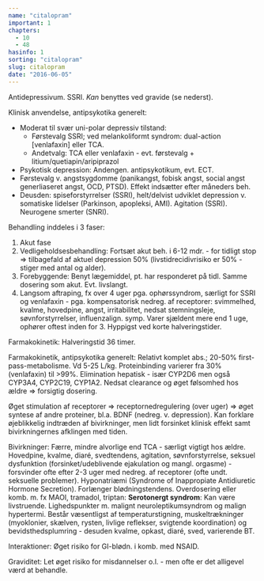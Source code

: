 ```yaml
---
name: "citalopram"
important: 1
chapters:
  - 10
  - 48
hasinfo: 1
sorting: "citalopram"
slug: citalopram
date: "2016-06-05"
---
```


Antidepressivum. SSRI. <em>Kan</em> benyttes ved gravide (se nederst).

Klinisk anvendelse, antipsykotika generelt: <ul><li>Moderat til svær uni-polar
depressiv tilstand: <ul><li>Førstevalg SSRI; ved melankoliformt syndrom:
dual-action [venlafaxin] eller TCA.</li><li>Andetvalg: TCA eller venlafaxin -
evt. førstevalg + litium/quetiapin/aripiprazol</li></ul></li><li>Psykotisk
depression: Andengen. antipsykotikum, evt. ECT.</li><li>Førstevalg v.
angstsygdomme (panikangst, fobisk angst, social angst generliaseret angst, OCD,
PTSD). Effekt indsætter efter måneders beh.</li><li>Deusden: spiseforstyrrelser
(SSRI), helt/delvist udviklet depression v. somatiske lidelser (Parkinson,
apopleksi, AMI). Agitation (SSRI). Neurogene smerter (SNRI).</li></ul>

Behandling inddeles i 3 faser:<ol><li>Akut
fase</li><li>Vedligeholdsesbehandling: Fortsæt akut beh. i 6-12 mdr. - for
tidligt stop => tilbagefald af aktuel depression 50% (livstidrecidivrisiko er
50% - stiger med antal og alder).</li><li>Forebyggende: Benyt lægemiddel, pt.
har responderet på tidl. Samme dosering som akut. Evt.
livslangt.</li><li>Langsom aftraping, fx over 4 uger pga. ophørssyndrom, særligt
for SSRI og venlafaxin - pga. kompensatorisk nedreg. af receptorer: svimmelhed,
kvalme, hovedpine, angst, irritabilitet, nedsat stemningsleje,
søvnforstyrrelser, influenzalign. symp. Varer sjældent mere end 1 uge, ophører
oftest inden for 3. Hyppigst ved korte halveringstider.</li></ol>

Farmakokinetik: Halveringstid 36 timer.

Farmakokinetik, antipsykotika generelt: Relativt komplet abs.; 20-50%
first-pass-metabolisme. Vd 5-25 L/kg. Proteinbinding varierer fra 30%
(venlafaxin) til >99%. Elimination hepatisk - især CYP2D6 men også CYP3A4,
CYP2C19, CYP1A2. Nedsat clearance og øget følsomhed hos ældre => forsigtig
dosering.

Øget stimulation af receptorer => receptornedregulering (over uger) => øget
syntese af andre proteiner, bl.a. BDNF (nedreg. v. depression). Kan forklare
øjeblikkelig indtræden af bivirkninger, men lidt forsinket klinisk effekt samt
bivirkningernes afklingen med tiden.

Bivirkninger: Færre, mindre alvorlige end TCA - særligt vigtigt hos ældre.
Hovedpine, kvalme, diaré, svedtendens, agitation, søvnforstyrrelse, seksuel
dysfunktion (forsinket/udeblivende ejakulation og mangl. orgasme) - forsvinder
ofte efter 2-3 uger med nedreg. af receptorer (ofte undt. seksuelle problemer).
Hyponatriæmi (Syndrome of Inappropiate Antidiuretic Hormone Secretion).
Forlænger blødningstendens. Overdosering eller komb. m. fx MAOI, tramadol,
triptan: <b>Serotonergt syndrom</b>: Kan være livstruende. Lighedspunkter m.
malignt neuroleptikumsyndrom og malign hypertermi. Består væsentligst af
temperaturstigning, muskeltrækninger (myoklonier, skælven, rysten, livlige
reflekser, svigtende koordination) og bevidsthedsplumring - desuden kvalme,
opkast, diaré, sved, varierende BT.

Interaktioner: Øget risiko for GI-blødn. i komb. med NSAID.

Graviditet: Let øget risiko for misdannelser o.l. - men ofte er det alligevel
værd at behandle.
